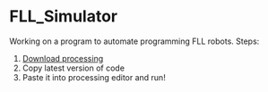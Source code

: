 # FLL_Simulator
Working on a program to automate programming FLL robots.
Steps:
1. [Download processing](https://processing.org/download)
2. Copy latest version of code
3. Paste it into processing editor and run!
